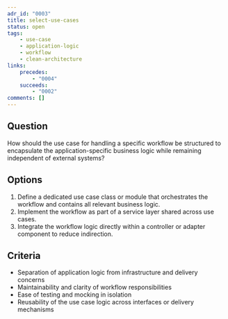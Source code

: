 ```yaml
---
adr_id: "0003"
title: select-use-cases
status: open
tags:
    - use-case
    - application-logic
    - workflow
    - clean-architecture
links:
    precedes:
        - "0004"
    succeeds:
        - "0002"
comments: []
---
```


## <a name="question"></a> Question

How should the use case for handling a specific workflow be structured to encapsulate the application-specific business logic while remaining independent of external systems?

## <a name="options"></a> Options

1. <a name="option-1"></a> Define a dedicated use case class or module that orchestrates the workflow and contains all relevant business logic.
2. <a name="option-2"></a> Implement the workflow as part of a service layer shared across use cases.
3. <a name="option-3"></a> Integrate the workflow logic directly within a controller or adapter component to reduce indirection.

## <a name="criteria"></a> Criteria

- Separation of application logic from infrastructure and delivery concerns
- Maintainability and clarity of workflow responsibilities
- Ease of testing and mocking in isolation
- Reusability of the use case logic across interfaces or delivery mechanisms
